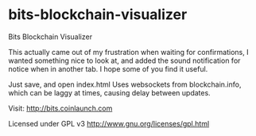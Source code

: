 # bits-blockchain-visualizer
Bits Blockchain Visualizer

This actually came out of my frustration when waiting for confirmations, I wanted something nice to look at, and added the sound notification for notice when in another tab. I hope some of you find it useful. 

Just save, and open index.html
Uses websockets from blockchain.info, which can be laggy at times, causing delay between updates.

Visit: http://bits.coinlaunch.com

Licensed under GPL v3
http://www.gnu.org/licenses/gpl.html
